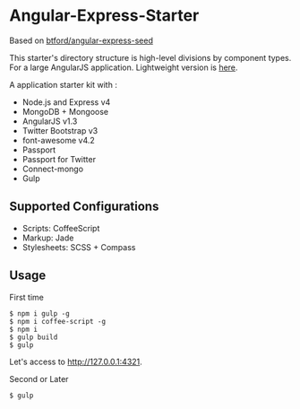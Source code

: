 Angular-Express-Starter
======


Based on <a href="https://github.com/btford/angular-express-seed" target="_blank">btford/angular-express-seed</a>

This starter's directory structure is high-level divisions by component types. For a large AngularJS application. Lightweight version is <a href="https://github.com/eiurur/angular-express-starter">here</a>.

A application starter kit with :

- Node.js and Express v4
- MongoDB + Mongoose
- AngularJS v1.3
- Twitter Bootstrap v3
- font-awesome v4.2
- Passport
- Passport for Twitter
- Connect-mongo
- Gulp

Supported Configurations
------

- Scripts: CoffeeScript
- Markup: Jade
- Stylesheets: SCSS + Compass

Usage
------

First time

    $ npm i gulp -g
    $ npm i coffee-script -g
    $ npm i
    $ gulp build
    $ gulp

Let's access to http://127.0.0.1:4321.

Second or Later

    $ gulp